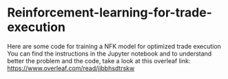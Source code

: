 # Reinforcement-learning-for-trade-execution
Here are some code for training a NFK model for optimized trade execution
You can find the instructions in the Jupyter notebook and to understand better the problem and the code, take a look at this overleaf link:
https://www.overleaf.com/read/jjbbhsdtrskw

